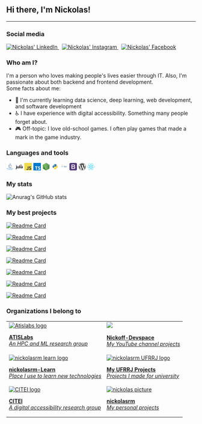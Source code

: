 ## Hi there, I'm Nickolas!
<hr>

### Social media

<a href="https://www.linkedin.com/in/nickolasrm/">
  <img alt="Nickolas' LinkedIn" width="30px" src="https://content.linkedin.com/content/dam/me/business/en-us/amp/brand-site/v2/bg/LI-Bug.svg.original.svg" />
</a>&nbsp
<a href="https://www.instagram.com/rocha_nickolas/">
  <img alt="Nickolas' Instagram" width="30px" src="https://facebookbrand.com/wp-content/uploads/2021/03/Instagram_AppIcon_Aug2017.png" />
</a>&nbsp
<a href="https://www.facebook.com/nickolas.rocha.5/">
  <img alt="Nickolas' Facebook" width="30px" src="https://facebookbrand.com/wp-content/uploads/2019/04/f_logo_RGB-Hex-Blue_512.png?w=512&h=512" />
</a>

### Who am I?
I'm a person who loves making people's lives easier through IT.
Also, I'm passionate about both backend and frontend development.
<br>
Some facts about me:
- 🌱 I'm currently learning data science, deep learning, web development, and software development
- ♿ I have experience with digital accessibility. Something many people forget about.
- 🎮 Off-topic: I love old-school games. I often play games that made a mark in the game industry.


### Languages and tools


<code><img height="20" src="https://raw.githubusercontent.com/github/explore/80688e429a7d4ef2fca1e82350fe8e3517d3494d/topics/c/c.png"></code>
<code><img height="20" src="https://raw.githubusercontent.com/github/explore/80688e429a7d4ef2fca1e82350fe8e3517d3494d/topics/julia/julia.png"></code>
<code><img height="20" src="https://raw.githubusercontent.com/github/explore/80688e429a7d4ef2fca1e82350fe8e3517d3494d/topics/javascript/javascript.png"></code>
<code><img height="20" src="https://raw.githubusercontent.com/github/explore/80688e429a7d4ef2fca1e82350fe8e3517d3494d/topics/typescript/typescript.png"></code>
<code><img height="20" src="https://raw.githubusercontent.com/github/explore/80688e429a7d4ef2fca1e82350fe8e3517d3494d/topics/nodejs/nodejs.png"></code>
<code><img height="20" src="https://raw.githubusercontent.com/github/explore/80688e429a7d4ef2fca1e82350fe8e3517d3494d/topics/python/python.png"></code>
<code><img height="20" src="https://raw.githubusercontent.com/github/explore/80688e429a7d4ef2fca1e82350fe8e3517d3494d/topics/java/java.png"></code>
<code><img height="20" src="https://raw.githubusercontent.com/github/explore/80688e429a7d4ef2fca1e82350fe8e3517d3494d/topics/bootstrap/bootstrap.png"></code>
<code><img height="20" src="https://raw.githubusercontent.com/github/explore/80688e429a7d4ef2fca1e82350fe8e3517d3494d/topics/wordpress/wordpress.png"></code>
<code><img height="20" src="https://raw.githubusercontent.com/devicons/devicon/7a4ca8aa871d6dca81691e018d31eed89cb70a76/icons/react/react-original.svg"></code>


### My stats


![Anurag's GitHub stats](https://github-readme-stats.vercel.app/api?username=nickolasrm&show_icons=true&theme=algolia&count_private=true)



### My best projects

[![Readme Card](https://github-readme-stats.vercel.app/api/pin/?username=nickolasrm&repo=BitsMNIST.jl)](https://github.com/nickolasrm/BitsMNIST.jl)

[![Readme Card](https://github-readme-stats.vercel.app/api/pin/?username=ATISLabs&repo=TinyML.jl)](https://github.com/ATISLabs/TinyML.jl)

[![Readme Card](https://github-readme-stats.vercel.app/api/pin/?username=nickolasrm&repo=TimelineBubbles)](https://github.com/nickolasrm/TimelineBubbles)

[![Readme Card](https://github-readme-stats.vercel.app/api/pin/?username=nickolasrm&repo=PointerArithmetic.jl)](https://github.com/nickolasrm/PointerArithmetic.jl)

[![Readme Card](https://github-readme-stats.vercel.app/api/pin/?username=nickolasrm-UFRRJ&repo=BRTAutomaton.jl)](https://github.com/nickolasrm-UFRRJ/BRTAutomaton.jl)

[![Readme Card](https://github-readme-stats.vercel.app/api/pin/?username=nickolasrm&repo=ResumeBuilder)](https://github.com/nickolasrm/ResumeBuilder)

[![Readme Card](https://github-readme-stats.vercel.app/api/pin/?username=nickolasrm&repo=GPUvsCPUMatrixMultiplication)](https://github.com/nickolasrm/GPUvsCPUMatrixMultiplication)


### Organizations I belong to

<table>
  <tr>
    <td>
      <a href="https://github.com/ATISLabs">
        <img src="https://avatars.githubusercontent.com/u/63740618?s=200&v=4" alt="Atislabs logo" /><br>
        <p>
          <b>ATISLabs</b><br>
          <i>An HPC and ML research group</i>
        </p>
      </a>
    </td>
    <td>
      <a href="https://github.com/Nickoff-Devspace" alt="Nickoff logo">
        <img src="https://avatars.githubusercontent.com/u/84944064?s=200&v=4" /><br>
        <p>
          <b>Nickoff-Devspace</b><br>
          <i>My YouTube channel projects</i>
        </p>
      </a>
    </td>
  </tr>
  <tr>
    <td>
      <a href="https://github.com/nickolasrm-Learn">
        <img src="https://avatars.githubusercontent.com/u/87676560?s=200&v=4" alt="nickolasrm learn logo" /><br>
        <p>
          <b>nickolasrm-Learn</b><br>
          <i>Place I use to learn new technologies</i>
        </p>
      </a>
    </td>
    <td>
      <a href="https://github.com/nickolasrm-UFRRJ">
        <img src="https://avatars.githubusercontent.com/u/79663830?s=200&v=4" alt="nickolasrm UFRRJ logo" /><br>
        <p>
          <b>My UFRRJ Projects</b><br>
          <i>Projects I made for university</i>
        </p>
      </a>
    </td>
  </tr>
  <tr>
    <td>
      <a href="https://github.com/CITEI">
        <img src="https://avatars.githubusercontent.com/u/87669227?s=200&v=4" alt="CITEI logo" /><br>
        <p>
          <b>CITEI</b><br>
          <i>A digital accessibility research group</i>
        </p>
      </a>
    </td>
    <td>
      <a href="https://github.com/nickolasrm?tab=repositories">
        <img src="https://avatars.githubusercontent.com/u/26887281?s=200&v=4" alt="nickolas picture" /><br>
        <p>
          <b>nickolasrm</b><br>
          <i>My personal projects</i>
        </p>
      </a>
    </td>
  </tr>
</table>

